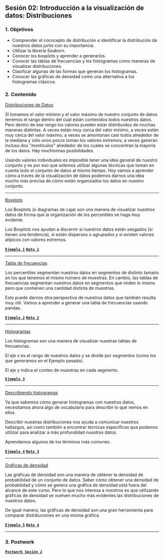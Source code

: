 
## Sesión 02: Introducción a la visualización de datos: Distribuciones

### 1. Objetivos

- Comprender el cocncepto de distribución e identificar la distribución de nuestros datos junto con su importancia.
- Utilizar la librería Seaborn.
- Conocer los boxplots y aprender a generarlos.
- Conocer las tablas de frecuencias y los histogramas como maneras de visualizar distribuciones.
- Clasificar algunas de las formas que generan los histogramas.
- Conocer las gráficas de densidad como una alternativa a los histogramas clásicos.

### 2. Contenido

<ins>Distribuciones de Datos</ins>

Si tomamos el valor mínimo y el valor máximo de nuestro conjunto de datos tenemos el rango dentro del cual están contenidos todos nuestros datos. Pero dentro de ese rango los valores pueden estar distribuidos de muchas maneras distintas. A veces están muy cerca del valor mínimo, a veces están muy cerca del valor máximo; a veces se amontonan casi todos alrededor de la mediana y sólo unos pocos toman los valores extremos; a veces generan incluso dos "montículos" alrededor de los cuales se concentran la mayoría de los datos. Hay muchísimas posibilidades.

Usando valores individuales es imposible tener una idea general de nuestro conjunto y es por eso que solemos utilizar algunas técnicas que toman en cuenta todo el conjunto de datos al mismo tiempo. Hoy vamos a aprender cómo a través de la visualización de datos podemos darnos una idea mucho más precisa de cómo están organizados los datos en nuestro conjunto.

>

---

<ins>Boxplots</ins>

Los Boxplots (o diagramas de caja) son una manera de visualizar nuestros datos de forma que la organización de los percentiles se haga muy evidente.

Los Boxplots nos ayudan a discernir si nuestros datos están sesgados (si tienen una tendencia), si están dispersos o agrupados y si existen valores atípicos con valores extremos.

> 

[**`Ejemplo 1`**](Ejemplo-01/boxplots.ipynb)
[**`Reto 1`**](Reto-01/boxplots.ipynb)

---

<ins>Tabla de frecuencias</ins>

Los percentiles segmentan nuestros datos en segmentos de distinto tamaño en los que tenemos el mismo número de muestras. En cambio, las tablas de frecuencias segmentan nuestros datos en segmentos que miden lo mismo pero que contienen una cantidad distinta de muestras.

Esto puede darnos otra perspectiva de nuestros datos que también resulta muy útil. Vamos a aprender a generar una tabla de frecuencias usando pandas.

> 

[**`Ejemplo 2`**](Ejemplo-02/tabla_de_frecuencias.ipynb)
[**`Reto 2`**](Reto-02/tabla_de_frecuencias.ipynb)

---

<ins>Histogramas</ins>

Los histogramas son una manera de visualizar nuestras tablas de frecuencias.

El eje x es el rango de nuestros datos y se divide por segmentos (como los que generamos en el Ejemplo pasado).

El eje y indica el conteo de muestras en cada segmento.

> 

[**`Ejemplo 3`**](Ejemplo-03/histogramas.ipynb)

---

<ins>Describiendo histogramas</ins>

Ya que sabemos cómo generar histogramas con nuestros datos, necesitamos ahora algo de vocabulario para describir lo que vemos en ellos.

Describir nuestras distribuciones nos ayuda a comunicar nuestros hallazgos, así como también a encontrar técnicas específicas que podamos utilizar para analizar a más profundidad nuestros datos.

Aprendamos algunos de los términos más comunes.

> 

[**`Ejemplo 4`**](Ejemplo-04/describiendo_histogramas.ipynb)
[**`Reto 3`**](Reto-03/describiendo_histogramas.ipynb)

---

<ins>Gráficas de densidad</ins>

Las gráficas de densidad son una manera de obtener la densidad de probabilidad de un conjunto de datos. Saber cómo obtener una densidad de probabilidad y cómo se genera una gráfica de densidad está fuera del alcance de este curso. Pero lo que nos interesa a nosotros es que utilizando gráficas de densidad se vuelven mucho más evidentes las distribuciones de nuestros datos.

De igual manera, las gráficas de densidad son una gran herramienta para comparar distribuciones en una misma gráfica.

> 

[**`Ejemplo 5`**](Ejemplo-05/graficas_de_densidad.ipynb)
[**`Reto 4`**](Reto-04/graficas_de_densidad.ipynb)

---

### 3. Postwork

[**`Postwork Sesión 2`**](Postwork/Readme.md)
